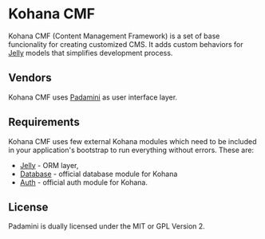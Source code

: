 # Kohana CMF

Kohana CMF (Content Management Framework) is a set of base funcionality for creating customized CMS. It adds custom behaviors for [Jelly](http://github.com/creatoro/jelly/) models that simplifies development process.

## Vendors

Kohana CMF uses [Padamini](http://github.com/lamberski/padamini/) as user interface layer.


## Requirements

Kohana CMF uses few external Kohana modules which need to be included in your application's bootstrap to run everything without errors. These are:

* [Jelly](http://github.com/creatoro/jelly/) - ORM layer,
* [Database](http://github.com/kohana/database/) - official database module for Kohana
* [Auth](http://github.com/kohana/auth/) - official auth module for Kohana.

## License

Padamini is dually licensed under the MIT or GPL Version 2.
